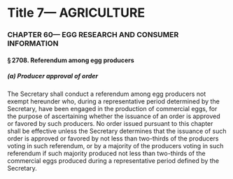 
# Title 7— AGRICULTURE
### CHAPTER 60— EGG RESEARCH AND CONSUMER INFORMATION
#### § 2708. Referendum among egg producers
##### (a) Producer approval of order

The Secretary shall conduct a referendum among egg producers not exempt hereunder who, during a representative period determined by the Secretary, have been engaged in the production of commercial eggs, for the purpose of ascertaining whether the issuance of an order is approved or favored by such producers. No order issued pursuant to this chapter shall be effective unless the Secretary determines that the issuance of such order is approved or favored by not less than two-thirds of the producers voting in such referendum, or by a majority of the producers voting in such referendum if such majority produced not less than two-thirds of the commercial eggs produced during a representative period defined by the Secretary.
